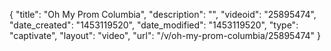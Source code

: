 {
    "title": "Oh My Prom Columbia",
    "description": "",
    "videoid": "25895474",
    "date_created": "1453119520",
    "date_modified": "1453119520",
    "type": "captivate",
    "layout": "video",
    "url": "\/v\/oh-my-prom-columbia\/25895474"
}